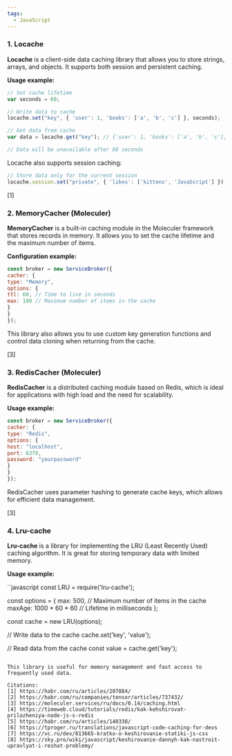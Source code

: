 ```yaml
---
tags:
  - JavaScript
---
```

### 1. **Locache**

**Locache** is a client-side data caching library that allows you to store strings, arrays, and objects. It supports both session and persistent caching.

**Usage example:**

```javascript
// Set cache lifetime
var seconds = 60;

// Write data to cache
locache.set("key", { 'user': 1, 'books': ['a', 'b', 'c'] }, seconds);

// Get data from cache
var data = locache.get("key"); // {'user': 1, 'books': ['a', 'b', 'c']}

// Data will be unavailable after 60 seconds
```

Locache also supports session caching:

```javascript
// Store data only for the current session
locache.session.set("private", { 'likes': ['kittens', 'JavaScript'] });
```

[1]

### 2. **MemoryCacher (Moleculer)**

**MemoryCacher** is a built-in caching module in the Moleculer framework that stores records in memory. It allows you to set the cache lifetime and the maximum number of items.

**Configuration example:**

```javascript
const broker = new ServiceBroker({
cacher: {
type: "Memory",
options: {
ttl: 60, // Time to live in seconds
max: 100 // Maximum number of items in the cache
}
}
});
```

This library also allows you to use custom key generation functions and control data cloning when returning from the cache.

[3]

### 3. **RedisCacher (Moleculer)**

**RedisCacher** is a distributed caching module based on Redis, which is ideal for applications with high load and the need for scalability.

**Usage example:**

```javascript
const broker = new ServiceBroker({
cacher: {
type: "Redis",
options: {
host: "localhost",
port: 6379,
password: "yourpassword"
}
}
});
```

RedisCacher uses parameter hashing to generate cache keys, which allows for efficient data management.

[3]

### 4. **Lru-cache**

**Lru-cache** is a library for implementing the LRU (Least Recently Used) caching algorithm. It is great for storing temporary data with limited memory.

**Usage example:**

``javascript
const LRU = require('lru-cache');

const options = {
max: 500, // Maximum number of items in the cache
maxAge: 1000 * 60 * 60 // Lifetime in milliseconds
};

const cache = new LRU(options);

// Write data to the cache
cache.set('key', 'value');

// Read data from the cache
const value = cache.get('key');
```

This library is useful for memory management and fast access to frequently used data.

Citations:
[1] https://habr.com/ru/articles/207884/
[2] https://habr.com/ru/companies/tensor/articles/737432/
[3] https://moleculer.services/ru/docs/0.14/caching.html
[4] https://timeweb.cloud/tutorials/redis/kak-kehshirovat-prilozheniya-node-js-s-redis
[5] https://habr.com/ru/articles/140338/
[6] https://tproger.ru/translations/javascript-code-caching-for-devs
[7] https://vc.ru/dev/813665-kratko-o-keshirovanie-statiki-js-css
[8] https://sky.pro/wiki/javascript/keshirovanie-dannyh-kak-nastroit-upravlyat-i-reshat-problemy/